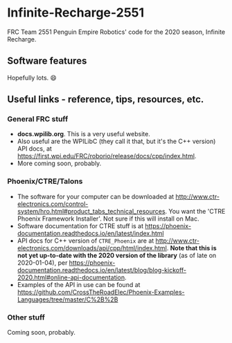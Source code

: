 # Infinite-Recharge-2551
FRC Team 2551 Penguin Empire Robotics' code for the 2020 season, Infinite Recharge.

## Software features

Hopefully lots. :smile:

## Useful links - reference, tips, resources, etc.

### General FRC stuff

- **docs.wpilib.org**. This is a very useful website.
- Also useful are the WPILibC (they call it that, but it's the C++ version) API docs, at https://first.wpi.edu/FRC/roborio/release/docs/cpp/index.html.
- More coming soon, probably.

### Phoenix/CTRE/Talons

- The software for your computer can be downloaded at http://www.ctr-electronics.com/control-system/hro.html#product_tabs_technical_resources. You want the 'CTRE Phoenix Framework Installer'. Not sure if this will install on Mac.
- Software documentation for CTRE stuff is at https://phoenix-documentation.readthedocs.io/en/latest/index.html
- API docs for C++ version of `CTRE_Phoenix` are at http://www.ctr-electronics.com/downloads/api/cpp/html/index.html. **Note that this is not yet up-to-date with the 2020 version of the library** (as of late on 2020-01-04), per https://phoenix-documentation.readthedocs.io/en/latest/blog/blog-kickoff-2020.html#online-api-documentation.
- Examples of the API in use can be found at https://github.com/CrossTheRoadElec/Phoenix-Examples-Languages/tree/master/C%2B%2B

### Other stuff

Coming soon, probably.